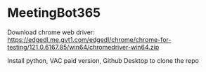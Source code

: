 # MeetingBot365

Download chrome web driver: https://edgedl.me.gvt1.com/edgedl/chrome/chrome-for-testing/121.0.6167.85/win64/chromedriver-win64.zip

Install python, VAC paid version, Github Desktop to clone the repo
